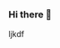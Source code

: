 ### Hi there 👋
ljkdf

<!--
**AryanCG/AryanCG** is a ✨ _special_ ✨ repository because its `README.md` (this file) appears on your GitHub profile.

Here are some ideas to get you started:

###- 🔭 I’m currently working on Unity
- 🌱 I’m currently learning Unity Game Development
- 👯 I’m looking to collaborate on Unity Projects
- 🤔 I’m looking for help with C# scripting
- 💬 Ask me about ...
- 📫 How to reach me: Discord--
- 😄 Pronouns: ...
- ⚡ Fun fact: Beginner Game Developer
-->

